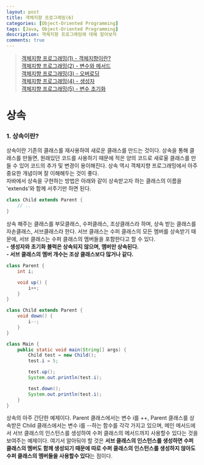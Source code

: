 ```yaml
---
layout: post
title: 객체지향 프로그래밍(6)
categories: [Object-Oriented Programming]
tags: [Java, Object-Oriented Programming]
description: 객체지향 프로그래밍에 대해 알아보자
comments: true
---
```


> [객체지향 프로그래밍(1) - 객체지향이란?](https://keencho.github.io/object-oriented%20programming/2019/03/31/java-%EA%B0%9D%EC%B2%B4%EC%A7%80%ED%96%A51.html)  
> [객체지향 프로그래밍(2) - 변수와 메서드](https://keencho.github.io/object-oriented%20programming/2019/04/02/java-%EA%B0%9D%EC%B2%B4%EC%A7%80%ED%96%A52.html)  
> [객체지향 프로그래밍(3) - 오버로딩](https://keencho.github.io/object-oriented%20programming/2019/04/05/java-%EA%B0%9D%EC%B2%B4%EC%A7%80%ED%96%A53.html)  
> [객체지향 프로그래밍(4) - 생성자](https://keencho.github.io/object-oriented%20programming/2019/04/11/java-%EA%B0%9D%EC%B2%B4%EC%A7%80%ED%96%A54.html)  
> [객체지향 프로그래밍(5) - 변수 초기화](https://keencho.github.io/object-oriented%20programming/2019/04/13/java-%EA%B0%9D%EC%B2%B4%EC%A7%80%ED%96%A55.html)  

# **상속**  
### 1. 상속이란?  
상속이란 기존의 클래스를 재사용하여 새로운 클래스를 만드는 것이다. 상속을 통해 클래스를 만들면, 원래있던 코드를 사용하기 때문에 적은 양의 코드로 새로울 클래스를 만들 수 있어 코드의 추가 및 변경이 용이해진다. 상속 역시 객체지향 프로그래밍에서 아주 중요한 개념이며 잘 이해해두는 것이 좋다.  
자바에서 상속을 구현하는 방법은 아래와 같이 상속받고자 하는 클래스의 이름을 'extends'와 함께 서주기만 하면 된다.  
~~~java
class Child extends Parent {
	// ..
}
~~~  
상속 해주는 클래스를 부모클래스, 수퍼클래스, 조상클래스라 하며, 상속 받는 클래스를 자손클래스, 서브클래스라 한다. 서브 클래스는 수퍼 클래스의 모든 멤버를 상속받기 때문에, 서브 클래스는 수퍼 클래스의 멤버들을 포함한다고 할 수 있다.  
**- 생성자와 초기화 블럭은 상속되지 않으며, 멤버만 상속된다.**  
**- 서브 클래스의 멤버 개수는 조상 클래스보다 많거나 같다.**  
~~~java
class Parent {
	int i;

	void up() {
		i++;
	}
}

class Child extends Parent {
	void down() {
		i--;
	}
}

class Main {
	public static void main(String[] args) {
		Child test = new Child();
		test.i = 5;

		test.up();
		System.out.println(test.i);

		test.down();
		System.out.println(test.i);
	}
}
~~~  
상속의 아주 간단한 예제이다. Parent 클래스에서는 변수 i를 ++, Parent 클래스를 상속받은 Child 클래스에서는 변수 i를 --하는 함수를 각각 가지고 있으며, 메인 메서드에서 서브 클래스의 인스턴스를 생성하여 수퍼 클래스의 메서드까지 사용할수 있다는 것을 보여주는 예제이다. 여기서 알아둬야 할 것은 **서브 클래스의 인스턴스를 생성하면 수퍼 클래스의 멤버도 함께 생성되기 때문에 따로 수퍼 클래스의 인스턴스를 생성하지 않아도 수퍼 클래스의 멤버들을 사용할수 있다**는 점이다.
